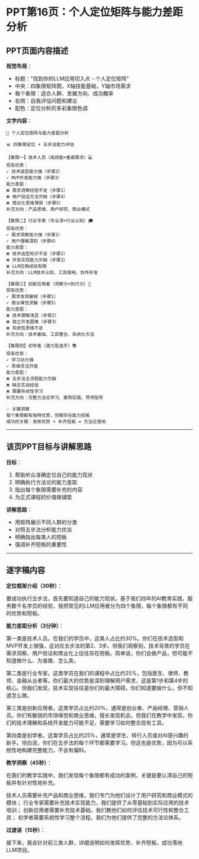 # PPT第16页：个人定位矩阵与能力差距分析

## PPT页面内容描述

**视觉布局**：
- 标题："找到你的LLM应用切入点 - 个人定位矩阵"
- 中央：四象限矩阵图，X轴技能基础，Y轴市场需求
- 每个象限：适合人群、发展方向、成功概率
- 右侧：自我评估问题和建议
- 配色：定位分析的多彩象限色调

**文字内容**：
```
🎯 个人定位矩阵与能力差距分析

📊 四象限定位 + 五步法能力评估

【象限一】技术人员（高技能+垂直需求）💻
现有优势：
✓ 技术选型能力强（步骤2）
✓ MVP开发能力强（步骤3）
能力差距：
❌ 需求洞察经验不足（步骤1）
❌ 用户验证方法欠缺（步骤4）
❌ 商业化思维薄弱（步骤5）
补充方向：产品思维、用户研究、商业模式

【象限二】行业专家（专业深+行业认知）🎓
现有优势：
✓ 需求洞察能力强（步骤1）
✓ 用户理解深刻（步骤4）
能力差距：
❌ 技术选型知识不足（步骤2）
❌ 开发实现能力欠缺（步骤3）
❌ LLM应用经验有限
补充方向：LLM技术认知、工具使用、协作开发

【象限三】创新应用者（洞察力+执行力）🚀
现有优势：
✓ 需求发现敏锐（步骤1）
✓ 商业嗅觉灵敏（步骤5）
能力差距：
❌ 技术理解浅显（步骤2）
❌ 独立开发困难（步骤3）
❌ 系统性思维不足
补充方向：技术基础、工具整合、系统化方法

【象限四】初学者（潜力型选手）📚
现有优势：
✓ 学习动力强
✓ 思维灵活开放
能力差距：
❌ 五步法全流程能力欠缺
❌ 缺乏实战经验
❌ 需要系统性学习
补充方向：完整方法论学习、案例实践、导师指导

💡 关键洞察
每个象限都有独特优势，但都存在能力短板
成功的关键：发挥优势 + 补齐短板 = 方法论落地
```

---

## 该页PPT目标与讲解思路

**目标**：
1. 帮助听众准确定位自己的能力现状
2. 明确执行方法论的能力差距
3. 指出每个象限需要补充的内容
4. 为正式课程的价值做铺垫

**讲解思路**：
- 用矩阵展示不同人群的分类
- 对照五步法分析能力优劣
- 明确指出每类人的短板
- 强调补齐短板的重要性

---

## 逐字稿内容

**定位框架介绍（30秒）**：

要成功执行五步法，首先要知道自己的能力现状。基于我们四年的AI教育实践，服务数千名学员的经验，我把常见的LLM应用者分为四个象限，每个象限都有不同的优势和短板。

**能力差距分析（3分钟）**：

第一类是技术人员。在我们的学员中，这类人占比约30%。你们在技术选型和MVP开发上很强，这对应五步法的第2、3步。但我们观察到，技术背景的学员在需求洞察、用户验证和商业化上往往存在短板。简单说，你们会做产品，但可能不知道做什么、为谁做、怎么卖。

第二类是行业专家。这类学员在我们的课程中占比约25%，包括医生、律师、教师、金融从业者等。你们最大的优势是深刻理解用户需求，这是第1步和第4步的核心。但我们发现，技术实现往往是你们的最大障碍，你们知道要做什么，但不知道怎么做。

第三类是创新应用者。这类学员占比约20%，通常是创业者、产品经理、营销人员。你们有敏锐的市场嗅觉和商业思维，擅长发现机会。但我们在教学中发现，你们的技术理解和系统开发能力可能不足，需要学习如何整合现有工具。

第四类是初学者。这类学员占比约25%，通常是学生、转行人员或对AI感兴趣的新手。坦白说，你们在五步法的每个环节都需要学习。但这也是优势，因为可以系统性地构建完整能力，不会有偏科。

**教学洞察（45秒）**：

在我们的教学实践中，我们发现每个象限都有成功的案例，关键是要认清自己的短板并有针对性地补充。

技术人员需要补充产品和商业思维，我们专门为他们设计了用户研究和商业模式的模块；
行业专家需要补充技术实现能力，我们提供了从零基础到实际应用的技术培训；
创新应用者需要补充技术基础，我们教他们如何评估技术可行性和整合工具；
初学者需要系统性学习整个流程，我们为他们提供了完整的方法论体系。

**过渡语（15秒）**：

接下来，我会针对前三类人群，详细说明如何发挥优势、补齐短板，成功落地LLM项目。 